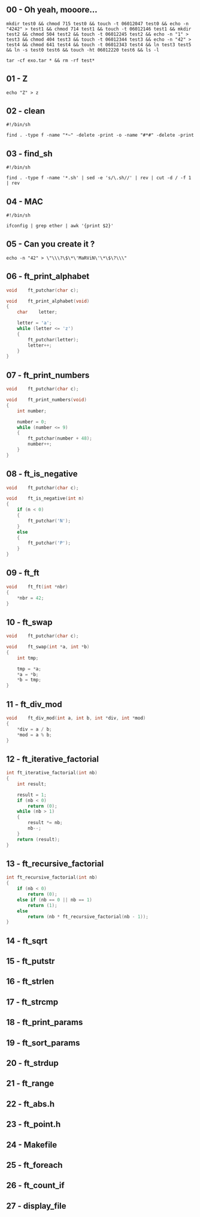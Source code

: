 ## 00 - Oh yeah, mooore...
```shell
mkdir test0 && chmod 715 test0 && touch -t 06012047 test0 && echo -n "4242" > test1 && chmod 714 test1 && touch -t 06012146 test1 && mkdir test2 && chmod 504 test2 && touch -t 06012245 test2 && echo -n "1" > test3 && chmod 404 test3 && touch -t 06012344 test3 && echo -n "42" > test4 && chmod 641 test4 && touch -t 06012343 test4 && ln test3 test5 && ln -s test0 test6 && touch -ht 06012220 test6 && ls -l
```
```shell
tar -cf exo.tar * && rm -rf test*
```
## 01 - Z
```shell
echo "Z" > z
```
## 02 - clean
```shell
#!/bin/sh

find . -type f -name "*~" -delete -print -o -name "#*#" -delete -print
```
## 03 - find_sh
```shell
#!/bin/sh

find . -type f -name '*.sh' | sed -e 's/\.sh//' | rev | cut -d / -f 1 | rev
```
## 04 - MAC
```shell
#!/bin/sh

ifconfig | grep ether | awk '{print $2}'
```
## 05 - Can you create it ?
```shell
echo -n "42" > \"\\\?\$\*\'MaRViN\'\*\$\?\\\"
```
## 06 - ft_print_alphabet
```c
void	ft_putchar(char c);

void	ft_print_alphabet(void)
{
	char	letter;

	letter = 'a';
	while (letter <= 'z')
	{
		ft_putchar(letter);
		letter++;
	}
}
```
## 07 - ft_print_numbers
```c
void	ft_putchar(char c);

void	ft_print_numbers(void)
{
	int	number;

	number = 0;
	while (number <= 9)
	{
		ft_putchar(number + 48);
		number++;
	}
}
```
## 08 - ft_is_negative
```c
void	ft_putchar(char c);

void	ft_is_negative(int n)
{
	if (n < 0)
	{
		ft_putchar('N');
	}
	else
	{
		ft_putchar('P');
	}
}
```
## 09 - ft_ft
```c
void	ft_ft(int *nbr)
{
	*nbr = 42;
}
```
## 10 - ft_swap
```c
void	ft_putchar(char c);

void	ft_swap(int *a, int *b)
{
	int	tmp;

	tmp = *a;
	*a = *b;
	*b = tmp;
}
```
## 11 - ft_div_mod
```c
void	ft_div_mod(int a, int b, int *div, int *mod)
{
	*div = a / b;
	*mod = a % b;
}
```
## 12 - ft_iterative_factorial
```c
int	ft_iterative_factorial(int nb)
{
	int	result;

	result = 1;
	if (nb < 0)
		return (0);
	while (nb > 1)
	{
		result *= nb;
		nb--;
	}
	return (result);
}
```
## 13 - ft_recursive_factorial
```c
int	ft_recursive_factorial(int nb)
{
	if (nb < 0)
		return (0);
	else if (nb == 0 || nb == 1)
		return (1);
	else
		return (nb * ft_recursive_factorial(nb - 1));
}
```
## 14 - ft_sqrt
## 15 - ft_putstr
## 16 - ft_strlen
## 17 - ft_strcmp
## 18 - ft_print_params
## 19 - ft_sort_params
## 20 - ft_strdup
## 21 - ft_range
## 22 - ft_abs.h
## 23 - ft_point.h
## 24 - Makefile
## 25 - ft_foreach
## 26 - ft_count_if
## 27 - display_file
